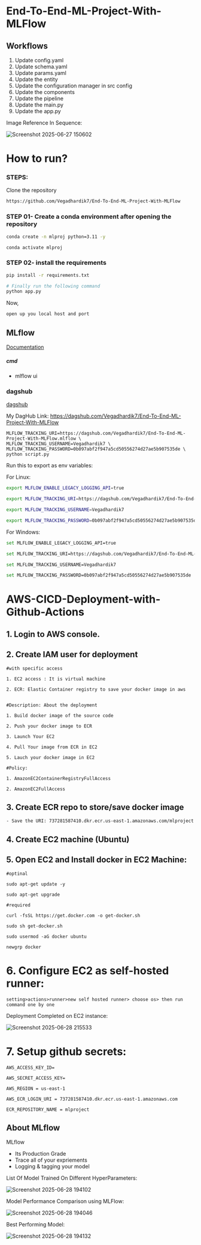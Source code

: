 # End-To-End-ML-Project-With-MLFlow

## Workflows

1. Update config.yaml
2. Update schema.yaml
3. Update params.yaml
4. Update the entity
5. Update the configuration manager in src config
6. Update the components
7. Update the pipeline 
8. Update the main.py
9. Update the app.py

Image Reference In Sequence:

![Screenshot 2025-06-27 150602](https://github.com/user-attachments/assets/e51ec45f-6b26-4be5-83fa-5e91ffcf5a31)

# How to run?
### STEPS:

Clone the repository

```bash
https://github.com/Vegadhardik7/End-To-End-ML-Project-With-MLFlow
```
### STEP 01- Create a conda environment after opening the repository

```bash
conda create -n mlproj python=3.11 -y
```

```bash
conda activate mlproj
```


### STEP 02- install the requirements
```bash
pip install -r requirements.txt
```


```bash
# Finally run the following command
python app.py
```

Now,
```bash
open up you local host and port
```



## MLflow

[Documentation](https://mlflow.org/docs/latest/index.html)


##### cmd
- mlflow ui

### dagshub
[dagshub](https://dagshub.com/)

My DagHub Link: https://dagshub.com/Vegadhardik7/End-To-End-ML-Project-With-MLFlow

```
MLFLOW_TRACKING_URI=https://dagshub.com/Vegadhardik7/End-To-End-ML-Project-With-MLFlow.mlflow \
MLFLOW_TRACKING_USERNAME=Vegadhardik7 \
MLFLOW_TRACKING_PASSWORD=0b097abf2f947a5cd50556274d27ae5b907535de \
python script.py
```

Run this to export as env variables:

For Linux:

```bash
export MLFLOW_ENABLE_LEGACY_LOGGING_API=true

export MLFLOW_TRACKING_URI=https://dagshub.com/Vegadhardik7/End-To-End-ML-Project-With-MLFlow.mlflow

export MLFLOW_TRACKING_USERNAME=Vegadhardik7 

export MLFLOW_TRACKING_PASSWORD=0b097abf2f947a5cd50556274d27ae5b907535de

```

For Windows:

```bash
set MLFLOW_ENABLE_LEGACY_LOGGING_API=true

set MLFLOW_TRACKING_URI=https://dagshub.com/Vegadhardik7/End-To-End-ML-Project-With-MLFlow.mlflow

set MLFLOW_TRACKING_USERNAME=Vegadhardik7 

set MLFLOW_TRACKING_PASSWORD=0b097abf2f947a5cd50556274d27ae5b907535de

```



# AWS-CICD-Deployment-with-Github-Actions

## 1. Login to AWS console.

## 2. Create IAM user for deployment

	#with specific access

	1. EC2 access : It is virtual machine

	2. ECR: Elastic Container registry to save your docker image in aws


	#Description: About the deployment

	1. Build docker image of the source code

	2. Push your docker image to ECR

	3. Launch Your EC2 

	4. Pull Your image from ECR in EC2

	5. Lauch your docker image in EC2

	#Policy:

	1. AmazonEC2ContainerRegistryFullAccess

	2. AmazonEC2FullAccess

	
## 3. Create ECR repo to store/save docker image
    - Save the URI: 737281587410.dkr.ecr.us-east-1.amazonaws.com/mlproject

	
## 4. Create EC2 machine (Ubuntu) 

## 5. Open EC2 and Install docker in EC2 Machine:
	
	
	#optinal

	sudo apt-get update -y

	sudo apt-get upgrade
	
	#required

	curl -fsSL https://get.docker.com -o get-docker.sh

	sudo sh get-docker.sh

	sudo usermod -aG docker ubuntu

	newgrp docker
	
# 6. Configure EC2 as self-hosted runner:
    setting>actions>runner>new self hosted runner> choose os> then run command one by one

Deployment Completed on EC2 instance:

![Screenshot 2025-06-28 215533](https://github.com/user-attachments/assets/3e5889f8-6d8c-4d28-ae8c-b84fbf193124)


# 7. Setup github secrets:

    AWS_ACCESS_KEY_ID=

    AWS_SECRET_ACCESS_KEY=

    AWS_REGION = us-east-1

    AWS_ECR_LOGIN_URI = 737281587410.dkr.ecr.us-east-1.amazonaws.com

    ECR_REPOSITORY_NAME = mlproject




## About MLflow 
MLflow

 - Its Production Grade
 - Trace all of your expriements
 - Logging & tagging your model

List Of Model Trained On Different HyperParameters:

![Screenshot 2025-06-28 194102](https://github.com/user-attachments/assets/49c6ba9c-1fcc-43a4-bbce-fbb8a7881943)

Model Performance Comparison using MLFlow:

![Screenshot 2025-06-28 194046](https://github.com/user-attachments/assets/db3b1d47-22a1-4e84-acbf-7cc02fa85775)

Best Performing Model:

![Screenshot 2025-06-28 194132](https://github.com/user-attachments/assets/499fbfb0-b4d6-47fc-9a70-32c56d081816)


